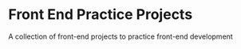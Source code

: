 # Front End Practice Projects

A collection of front-end projects to practice front-end development
